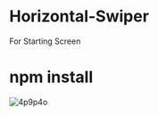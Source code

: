 # Horizontal-Swiper
For Starting Screen

# npm install

![4p9p4o](https://user-images.githubusercontent.com/40635491/101279776-aaa9db00-37ec-11eb-86b1-48fed75fdce1.gif)
